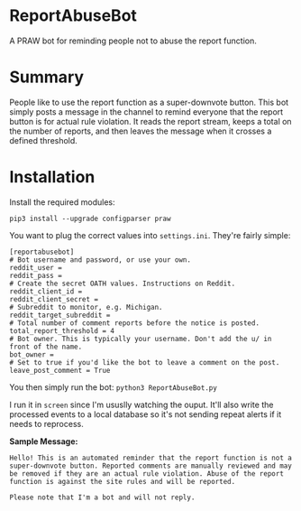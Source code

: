 # ReportAbuseBot
A PRAW bot for reminding people not to abuse the report function.

# Summary
People like to use the report function as a super-downvote button. This bot simply posts a message in the channel to remind everyone that the report button is for actual rule violation. It reads the report stream, keeps a total on the number of reports, and then leaves the message when it crosses a defined threshold.

# Installation
Install the required modules:
```
pip3 install --upgrade configparser praw
```

You want to plug the correct values into `settings.ini`. They're fairly simple:
```
[reportabusebot]
# Bot username and password, or use your own.
reddit_user =
reddit_pass =
# Create the secret OATH values. Instructions on Reddit.
reddit_client_id =
reddit_client_secret =
# Subreddit to monitor, e.g. Michigan.
reddit_target_subreddit =
# Total number of comment reports before the notice is posted.
total_report_threshold = 4
# Bot owner. This is typically your username. Don't add the u/ in front of the name.
bot_owner =
# Set to true if you'd like the bot to leave a comment on the post.
leave_post_comment = True
```

You then simply run the bot:
`python3 ReportAbuseBot.py`

I run it in `screen` since I'm ususlly watching the ouput. It'll also write the processed events to a local database so it's not sending repeat alerts if it needs to reprocess. 

**Sample Message:**

```
Hello! This is an automated reminder that the report function is not a super-downvote button. Reported comments are manually reviewed and may be removed if they are an actual rule violation. Abuse of the report function is against the site rules and will be reported.

Please note that I'm a bot and will not reply.
```
